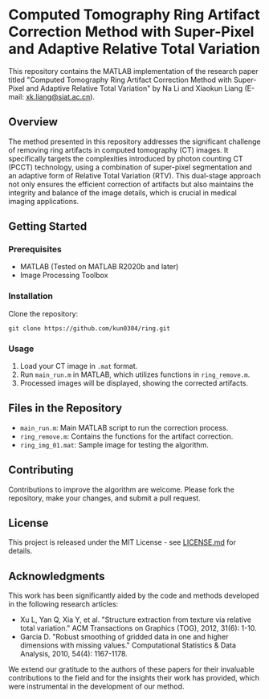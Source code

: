 # Computed Tomography Ring Artifact Correction Method with Super-Pixel and Adaptive Relative Total Variation

This repository contains the MATLAB implementation of the research paper titled "Computed Tomography Ring Artifact Correction Method with Super-Pixel and Adaptive Relative Total Variation" by Na Li and Xiaokun Liang (E-mail: xk.liang@siat.ac.cn).

## Overview

The method presented in this repository addresses the significant challenge of removing ring artifacts in computed tomography (CT) images. It specifically targets the complexities introduced by photon counting CT (PCCT) technology, using a combination of super-pixel segmentation and an adaptive form of Relative Total Variation (RTV). This dual-stage approach not only ensures the efficient correction of artifacts but also maintains the integrity and balance of the image details, which is crucial in medical imaging applications.

## Getting Started

### Prerequisites

- MATLAB (Tested on MATLAB R2020b and later)
- Image Processing Toolbox

### Installation

Clone the repository:

```
git clone https://github.com/kun0304/ring.git
```

### Usage

1. Load your CT image in `.mat` format.
2. Run `main_run.m` in MATLAB, which utilizes functions in `ring_remove.m`.
3. Processed images will be displayed, showing the corrected artifacts.

## Files in the Repository

- `main_run.m`: Main MATLAB script to run the correction process.
- `ring_remove.m`: Contains the functions for the artifact correction.
- `ring_img_01.mat`: Sample image for testing the algorithm.

## Contributing

Contributions to improve the algorithm are welcome. Please fork the repository, make your changes, and submit a pull request.

## License

This project is released under the MIT License - see [LICENSE.md](LICENSE.md) for details.

## Acknowledgments

This work has been significantly aided by the code and methods developed in the following research articles:

- Xu L, Yan Q, Xia Y, et al. "Structure extraction from texture via relative total variation." ACM Transactions on Graphics (TOG), 2012, 31(6): 1-10.
- Garcia D. "Robust smoothing of gridded data in one and higher dimensions with missing values." Computational Statistics & Data Analysis, 2010, 54(4): 1167-1178.

We extend our gratitude to the authors of these papers for their invaluable contributions to the field and for the insights their work has provided, which were instrumental in the development of our method.
